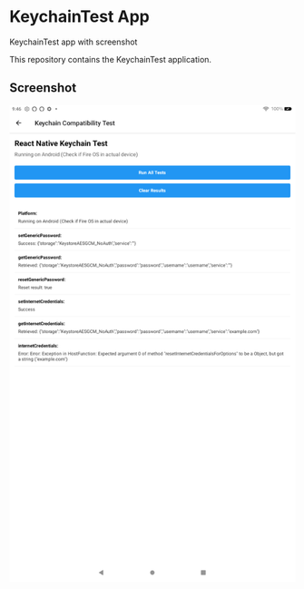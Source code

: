 # KeychainTest App

KeychainTest app with screenshot

This repository contains the KeychainTest application.

## Screenshot

![KeychainTest App Screenshot](./fire_tablet_screenshot_20250519_094634.png)
